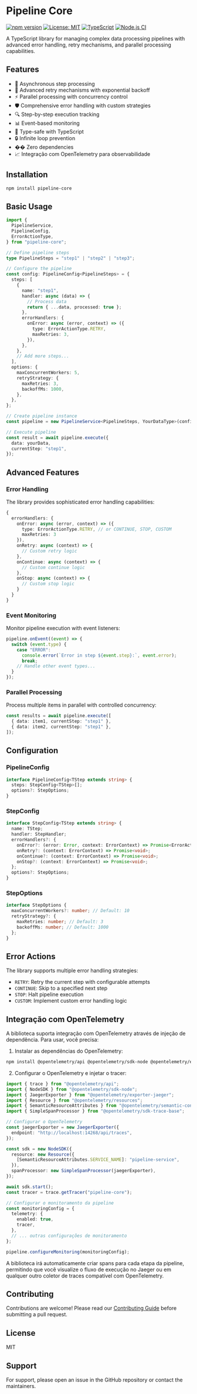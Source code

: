 # Pipeline Core

[![npm version](https://img.shields.io/npm/v/pipeline-core.svg)](https://www.npmjs.com/package/pipeline-core)
[![License: MIT](https://img.shields.io/badge/License-MIT-yellow.svg)](https://opensource.org/licenses/MIT)
[![TypeScript](https://img.shields.io/badge/TypeScript-Ready-blue.svg)](https://www.typescriptlang.org/)
[![Node.js CI](https://github.com/Vinicius-Branco/pipeline-core/actions/workflows/node.js.yml/badge.svg)](https://github.com/Vinicius-Branco/pipeline-core/actions/workflows/node.js.yml)

A TypeScript library for managing complex data processing pipelines with advanced error handling, retry mechanisms, and parallel processing capabilities.

## Features

- 🔄 Asynchronous step processing
- 🔁 Advanced retry mechanisms with exponential backoff
- ⚡ Parallel processing with concurrency control
- 🛡️ Comprehensive error handling with custom strategies
- 🔍 Step-by-step execution tracking
- 📊 Event-based monitoring
- 🎯 Type-safe with TypeScript
- 🔒 Infinite loop prevention
- �� Zero dependencies
- 📈 Integração com OpenTelemetry para observabilidade

## Installation

```bash
npm install pipeline-core
```

## Basic Usage

```typescript
import {
  PipelineService,
  PipelineConfig,
  ErrorActionType,
} from "pipeline-core";

// Define pipeline steps
type PipelineSteps = "step1" | "step2" | "step3";

// Configure the pipeline
const config: PipelineConfig<PipelineSteps> = {
  steps: [
    {
      name: "step1",
      handler: async (data) => {
        // Process data
        return { ...data, processed: true };
      },
      errorHandlers: {
        onError: async (error, context) => ({
          type: ErrorActionType.RETRY,
          maxRetries: 3,
        }),
      },
    },
    // Add more steps...
  ],
  options: {
    maxConcurrentWorkers: 5,
    retryStrategy: {
      maxRetries: 3,
      backoffMs: 1000,
    },
  },
};

// Create pipeline instance
const pipeline = new PipelineService<PipelineSteps, YourDataType>(config);

// Execute pipeline
const result = await pipeline.execute({
  data: yourData,
  currentStep: "step1",
});
```

## Advanced Features

### Error Handling

The library provides sophisticated error handling capabilities:

```typescript
{
  errorHandlers: {
    onError: async (error, context) => ({
      type: ErrorActionType.RETRY, // or CONTINUE, STOP, CUSTOM
      maxRetries: 3
    }),
    onRetry: async (context) => {
      // Custom retry logic
    },
    onContinue: async (context) => {
      // Custom continue logic
    },
    onStop: async (context) => {
      // Custom stop logic
    }
  }
}
```

### Event Monitoring

Monitor pipeline execution with event listeners:

```typescript
pipeline.onEvent((event) => {
  switch (event.type) {
    case "ERROR":
      console.error(`Error in step ${event.step}:`, event.error);
      break;
    // Handle other event types...
  }
});
```

### Parallel Processing

Process multiple items in parallel with controlled concurrency:

```typescript
const results = await pipeline.execute([
  { data: item1, currentStep: "step1" },
  { data: item2, currentStep: "step1" },
]);
```

## Configuration

### PipelineConfig

```typescript
interface PipelineConfig<TStep extends string> {
  steps: StepConfig<TStep>[];
  options?: StepOptions;
}
```

### StepConfig

```typescript
interface StepConfig<TStep extends string> {
  name: TStep;
  handler: StepHandler;
  errorHandlers?: {
    onError?: (error: Error, context: ErrorContext) => Promise<ErrorAction>;
    onRetry?: (context: ErrorContext) => Promise<void>;
    onContinue?: (context: ErrorContext) => Promise<void>;
    onStop?: (context: ErrorContext) => Promise<void>;
  };
  options?: StepOptions;
}
```

### StepOptions

```typescript
interface StepOptions {
  maxConcurrentWorkers?: number; // Default: 10
  retryStrategy?: {
    maxRetries: number; // Default: 3
    backoffMs: number; // Default: 1000
  };
}
```

## Error Actions

The library supports multiple error handling strategies:

- `RETRY`: Retry the current step with configurable attempts
- `CONTINUE`: Skip to a specified next step
- `STOP`: Halt pipeline execution
- `CUSTOM`: Implement custom error handling logic

## Integração com OpenTelemetry

A biblioteca suporta integração com OpenTelemetry através de injeção de dependência. Para usar, você precisa:

1. Instalar as dependências do OpenTelemetry:

```bash
npm install @opentelemetry/api @opentelemetry/sdk-node @opentelemetry/exporter-jaeger @opentelemetry/resources @opentelemetry/semantic-conventions @opentelemetry/sdk-trace-base
```

2. Configurar o OpenTelemetry e injetar o tracer:

```typescript
import { trace } from "@opentelemetry/api";
import { NodeSDK } from "@opentelemetry/sdk-node";
import { JaegerExporter } from "@opentelemetry/exporter-jaeger";
import { Resource } from "@opentelemetry/resources";
import { SemanticResourceAttributes } from "@opentelemetry/semantic-conventions";
import { SimpleSpanProcessor } from "@opentelemetry/sdk-trace-base";

// Configurar o OpenTelemetry
const jaegerExporter = new JaegerExporter({
  endpoint: "http://localhost:14268/api/traces",
});

const sdk = new NodeSDK({
  resource: new Resource({
    [SemanticResourceAttributes.SERVICE_NAME]: "pipeline-service",
  }),
  spanProcessor: new SimpleSpanProcessor(jaegerExporter),
});

await sdk.start();
const tracer = trace.getTracer("pipeline-core");

// Configurar o monitoramento da pipeline
const monitoringConfig = {
  telemetry: {
    enabled: true,
    tracer,
  },
  // ... outras configurações de monitoramento
};

pipeline.configureMonitoring(monitoringConfig);
```

A biblioteca irá automaticamente criar spans para cada etapa da pipeline, permitindo que você visualize o fluxo de execução no Jaeger ou em qualquer outro coletor de traces compatível com OpenTelemetry.

## Contributing

Contributions are welcome! Please read our [Contributing Guide](CONTRIBUTING.md) before submitting a pull request.

## License

MIT

## Support

For support, please open an issue in the GitHub repository or contact the maintainers.
